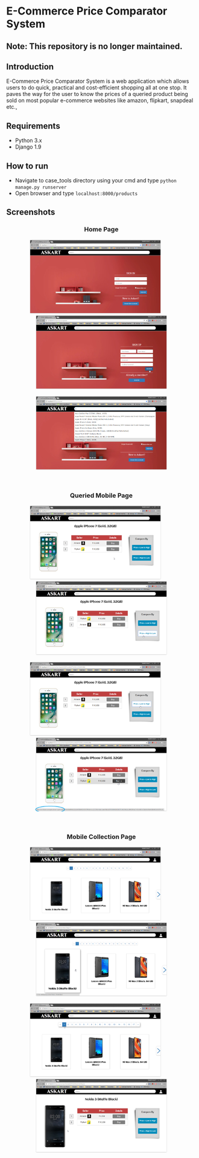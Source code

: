 # E-Commerce Price Comparator System

## Note: This repository is no longer maintained.

## Introduction

E-Commerce Price Comparator System is a web application which allows users to do quick, practical and cost-efficient shopping all at one stop. It paves the way for the user to know the prices of a queried product being sold on  most popular e-commerce websites like amazon, flipkart, snapdeal etc.,

## Requirements
* Python 3.x
* Django 1.9

## How to run
* Navigate to case_tools directory using your cmd and type `python manage.py runserver`
* Open browser and type `localhost:8000/products`

## Screenshots

<h3 align="center">Home Page</h3>

<p align="center"><img src="assets/one.PNG" alt="home page" width="350" height="197">&nbsp;&nbsp;&nbsp;&nbsp;&nbsp;&nbsp;&nbsp;&nbsp;<img src="assets/two.PNG" alt="home page" width="350" height="197"></p>

<p align="center"><img src="assets/three.PNG" alt="home page" width="350" height="197"></p><br/>

<h3 align="center">Queried Mobile Page</h3>

<p align="center"><img src="assets/four-1.PNG" alt="home page" width="350" height="197">&nbsp;&nbsp;&nbsp;&nbsp;&nbsp;&nbsp;&nbsp;&nbsp;<img src="assets/seven.PNG" alt="home page" width="350" height="197"></p>

<p align="center"><img src="assets/six.PNG" alt="home page" width="350" height="197">&nbsp;&nbsp;&nbsp;&nbsp;&nbsp;&nbsp;&nbsp;&nbsp;<img src="assets/four-2.png" alt="home page" width="350" height="197"></p><br/>

<h3 align="center">Mobile Collection Page</h3>

<p align="center"><img src="assets/nine.PNG" alt="home page" width="350" height="197">&nbsp;&nbsp;&nbsp;&nbsp;&nbsp;&nbsp;&nbsp;&nbsp;<img src="assets/ten.PNG" alt="home page" width="350" height="197"></p>

<p align="center"><img src="assets/eleven.PNG" alt="home page" width="350" height="197">&nbsp;&nbsp;&nbsp;&nbsp;&nbsp;&nbsp;&nbsp;&nbsp;<img src="assets/twelve.PNG" alt="home page" width="350" height="197"></p><br/>
